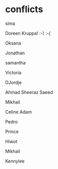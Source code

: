# conflicts
sima





Doreen Kruppa! :-) :-(

Oksana

Jonathan

samantha

Victoria

DJordje 

Ahmad Sheeraz Saeed

Mikhail

Celine Adam

Pedro

Prince






Hiwot

Mikhail

Kennylee
